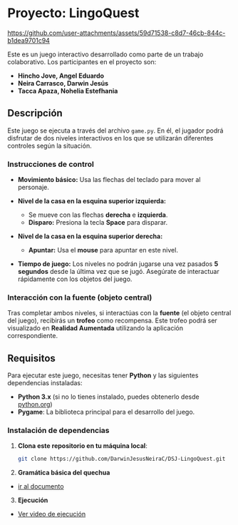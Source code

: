 # Proyecto: LingoQuest
https://github.com/user-attachments/assets/59d71538-c8d7-46cb-844c-b1dea9701c94

Este es un juego interactivo desarrollado como parte de un trabajo colaborativo. Los participantes en el proyecto son:

- **Hincho Jove, Angel Eduardo**
- **Neira Carrasco, Darwin Jesús**
- **Tacca Apaza, Nohelia Estefhania**

## Descripción

Este juego se ejecuta a través del archivo `game.py`. En él, el jugador podrá disfrutar de dos niveles interactivos en los que se utilizarán diferentes controles según la situación.

### Instrucciones de control

- **Movimiento básico:** Usa las flechas del teclado para mover al personaje.
  
- **Nivel de la casa en la esquina superior izquierda:** 
  - Se mueve con las flechas **derecha** e **izquierda**.
  - **Disparo:** Presiona la tecla **Space** para disparar.

- **Nivel de la casa en la esquina superior derecha:** 
  - **Apuntar:** Usa el **mouse** para apuntar en este nivel.
  
- **Tiempo de juego:** Los niveles no podrán jugarse una vez pasados **5 segundos** desde la última vez que se jugó. Asegúrate de interactuar rápidamente con los objetos del juego.

### Interacción con la fuente (objeto central)
Tras completar ambos niveles, si interactúas con la **fuente** (el objeto central del juego), recibirás un **trofeo** como recompensa. Este trofeo podrá ser visualizado en **Realidad Aumentada** utilizando la aplicación correspondiente.

## Requisitos

Para ejecutar este juego, necesitas tener **Python** y las siguientes dependencias instaladas:

- **Python 3.x** (si no lo tienes instalado, puedes obtenerlo desde [python.org](https://www.python.org/))
- **Pygame**: La biblioteca principal para el desarrollo del juego.

### Instalación de dependencias

1. **Clona este repositorio en tu máquina local**:
   ```bash
   git clone https://github.com/DarwinJesusNeiraC/DSJ-LingoQuest.git
2. **Gramática básica del quechua**
- [ir al documento](https://docs.google.com/document/d/1JIWxGgOXwjdz6IY-rmoJwBVeagu4G8WCPideH7_IaQM/edit?usp=sharing)
3. **Ejecución**
- [Ver video de ejecución](https://github.com/user-attachments/assets/59d71538-c8d7-46cb-844c-b1dea9701c94)
